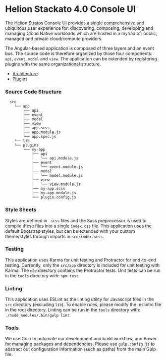# Helion Stackato 4.0 Console UI
The Helion Stratos Console UI provides a single comprehensive and ubiquitous user experience for: discovering, composing, developing and managing Cloud Native workloads which are hosted in a myriad of: public, managed and private cloud/compute providers.

The Angular-based application is composed of three layers and an event bus. The source code is therefore organized by those four components: `api`, `event`, `model` and `view`. The application can be extended by registering plugins with the same organizational structure.

* [Architecture](architecture.md)
* [Plugins](plugins.md)

### Source Code Structure
```
  src
    └── app
        ├── api
        ├── event
        ├── model
        ├── view
        ├── app.scss
        ├── app.module.js
        └── app.spec.js
    └── lib
    └── plugins
        └── my-app
            ├── api
            │   └── api.module.js
            ├── event
            │   └── event.module.js
            ├── model
            │   └── model.module.js
            ├── view
            │   └── view.module.js
            ├── my-app.scss
            ├── my-app.module.js
            └── plugin.config.js
```

### Style Sheets
Styles are defined in `.scss` files and the Sass preprocessor is used to compile these files into a single `index.css` file. This application uses the default Bootstrap styles, but can be extended with your custom theme/styles through imports in `src/index.scss`.

### Testing
This application uses Karma for unit testing and Protractor for end-to-end testing. Currently, only the `src/app` directory is included for unit testing with Karma. The `e2e` directory contains the Protractor tests. Unit tests can be run in the `tools` directory with: `npm test`.

### Linting
This application uses ESLint as the linting utility for Javascript files in the `src` directory (excluding `lib`). To enable rules, please modify the .eslintrc file in the root directory. Linting can be run in the `tools` directory with: `./node_modules/.bin/gulp lint`.

### Tools
We use Gulp to automate our development and build workflow, and Bower for managing packages and dependencies. Please use `gulp.config.js` to abstract out configuration information (such as paths) from the main Gulp file.
